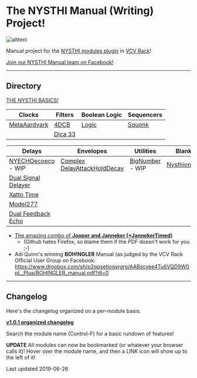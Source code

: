 # The NYSTHI Manual (Writing) Project!

![alttext](./allmodules20190126.png)

Manual project for the [NYSTHI modules plugin](https://github.com/nysthi/nysthi) in [VCV Rack](https://vcvrack.com/)! 

[Join our NYSTHI Manual team on Facebook!](https://www.facebook.com/groups/nysthimanual/)

---

## Directory

[THE NYSTHI BASICS!](pages/basics/basics.md)


| **Clocks** | **Filters** | **Boolean Logic** | **Sequencers** |
|---|---|---|---|
| [MetaAardvark](pages/metaaardvark/metaaardvark.md) | [4DCB](pages/4dcb/4dcb.md) | [Logic](pages/logic/logic.md) | [Squonk](pages/squonk/squonk.md) |
|  | [Dica 33](pages/dica_33/dica_33.md) |  |  |

| **Delays** | **Envelopes** | **Utilities** | **Blanks** |
|---|---|---|---|
| [NYECHOecoeco](pages/nyechoecoeco/nyechoecoeco.md) - WIP | [Complex DelayAttackHoldDecay](pages/complex_dahd/complex_dahd.md) | [BigNumber](pages/bignumber/bignumber.md) - WIP | [Nysthiometer](pages/nysthiometer/nysthiometer.md) |
| [Dual Signal Delayer](pages/dualsignaldelayer/dualsignaldelayer.md) |  |  |  |
| [Xatto Time](pages/xatto_time/xatto_time.md) |  |  |  |
| [Model277](pages/model277/model277.md) |  |  |  |
| [Dual Feedback Echo](pages/dualfeedbackecho/dualfeedbackecho.md) |  |  |  |

- [The amazing combo of **Jooper and Janneker (+JannekerTimed)**](pages/jooperjannekertimed/) 
  - (Github hates Firefox, so blame them if the PDF doesn't work for you ;-) 
- Adi Quinn's winning **BOH!NGLER** Manual (as judged by the VCV Rack Official User Group on Facebook:
https://www.dropbox.com/sh/p2qpsetlogyrgrg/AABscyee4Tu6VQD9W0pL_PIua/BOHINGLER_manual.pdf?dl=0

---
## Changelog
Here's the changelog organized on a per-module basis: 

**[v1.0.1 organized changelog](./changelog1.0.1_parsed.md)**

Search the module name (Control-F) for a basic rundown of features!

**UPDATE** All modules can now be bookmarked (or whatever your browser calls it)! Hover over the module name, and then a LINK icon will show up to the left of it!

Last updated 2019-06-26

